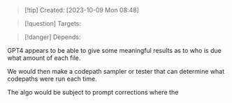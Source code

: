 
>[!tip] Created: [2023-10-09 Mon 08:48]

>[!question] Targets: 

>[!danger] Depends: 

GPT4 appears to be able to give some meaningful results as to who is due what amount of each file.

We would then make a codepath sampler or tester that can determine what codepaths were run each time.

The algo would be subject to prompt corrections where the 